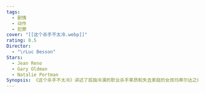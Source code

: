 ```yaml
---
tags:
  - 剧情
  - 动作
  - 犯罪
cover: "[[这个杀手不太冷.webp]]"
rating: 8.5
Director:
  - "\rLuc Besson"
Stars:
  - Jean Reno
  - Gary Oldman
  - Natalie Portman
Synopsis: 《这个杀手不太冷》讲述了孤独冷漠的职业杀手莱昂和失去家庭的女孩玛蒂尔达之间的故事。莱昂住在纽约的公寓里，靠接任务维持生活，日复一日地过着简单而危险的日子。而玛蒂尔达则是一个生活在破碎家庭中的少女，她的家人因卷入毒品交易被腐败警察斯坦杀害，只有玛蒂尔达侥幸逃脱。玛蒂尔达找到莱昂，恳求他教自己成为杀手，以为家人复仇。尽管起初不情愿，莱昂最终答应了她的请求，两人之间逐渐建立起超越年龄与背景的特殊情感。玛蒂尔达在学习杀手技能的同时，也逐渐融化了莱昂冷漠的内心。然而，他们的关系和生活被复仇计划以及斯坦的追捕推向危险的边缘。最终，莱昂用自己的生命保护了玛蒂尔达，让她重新获得自由和新生。《这个杀手不太冷》通过两位主角的互动，探讨了孤独、成长和救赎的主题，展现了在冷酷无情的世界中，依然可以找到温暖与希望。
---
```

